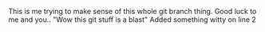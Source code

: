 This is me trying to make sense of this whole git branch thing. Good luck to me and you..
"Wow this git stuff is a blast" 
Added something witty on line 2
